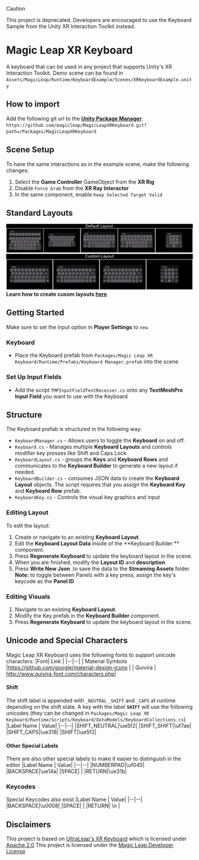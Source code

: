 > [!CAUTION]  
> This project is deprecated. Developers are encouraged to use the Keyboard Sample from the Unity XR Interaction Toolkit instead.

# Magic Leap XR Keyboard
A keyboard that can be used in any project that supports Unity's XR Interaction Toolkit. Demo scene can be found in `Assets/MagicLeap/Runtime/KeyboardExample/Scenes/XRKeyboardExample.unity`

## How to import

Add the following git url to the [**Unity Package Manager**](https://docs.unity3d.com/Manual/upm-ui-giturl.html): `https://github.com/magicleap/MagicLeapXRKeyboard.git?path=/Packages/MagicLeapXRKeyboard`


## Scene Setup

To have the same interactions as in the example scene, make the following changes:
1. Select the **Game Controller** GameObject from the **XR Rig**
2. Disable  `Force Grab` from the **XR Ray Interactor**
2. In the same component, enable `Keep Selected Target Valid`

## Standard Layouts 

![Image of XR Keyboard Layout](Docs/DefaultLayout.png)
![Image of custom XR Keyboard Layout](Docs/CustomLayout.png)
**Learn how to create cusom layouts [here](#editing-layout)**


## Getting Started
Make sure to set the input option in **Player Settings** to `new`.

### Keyboard
- Place the Keyboard prefab from `Packages/Magic Leap XR Keyboard/Runtime/Prefabs/Keyboard Manager.prefab` into the scene

### Set Up Input Fields
- Add the script `TMPInputFieldTextReceiver.cs` onto any **TextMeshPro Input Field** you want to use with the Keyboard

## Structure
The Keyboard prefab is structured in the following way:

- `KeyboardManager.cs` -  Allows users to toggle the **Keyboard** on and off.
- `Keyboard.cs` - Manages multiple **Keyboard Layouts** and controls modifier key presses like Shift  and Caps Lock
- `KeyboardLayout.cs`  - groups the **Keys** and **Keyboard Rows** and communicates to the **Keyboard Builder** to generate a new layout if needed.
- `KeyboardBuilder.cs` - consumes JSON data to create the **Keyboard Layout** objects. The script requires that you assign the **Keyboard Key** and **Keyboard Row** prefab. 
- `KeyboardKey.cs` - Controls the visual key graphics and input

### Editing Layout 

To edit the layout:
1. Create or navigate to an existing **Keyboard Layout**.
2. Edit the **Keyboard Layout Data** inside of the **Keyboard Builder ** component. 
3. Press **Regenerate Keyboard** to update the keyboard layout in the scene.
4. When you are finished, modify the **Layout ID** and **description**.
5.  Press **Write New Json** .to save the data to the **Streaming Assets** folder. 
**Note:** to toggle between Panels with a key press, assign the key's keycode as the **Panel ID**

### Editing Visuals
1.  Navigate to an existing **Keyboard Layout**.
2. Modify the Key prefab in the **Keyboard Builder** component. 
3. Press **Regenerate Keyboard** to update the keyboard layout in the scene.

## Unicode and Special Characters
Magic Leap XR Keyboard uses the following fonts to support unicode characters:
|Font| Link |
|--|--|
| Material Symbols |https://github.com/google/material-design-icons |
| Quivira  | http://www.quivira-font.com/characters.php|

#### Shift
The shift label is appended with `_NEUTRAL` `_SHIFT`  and `_CAPS` at runtime depending on the shift state. A key with the label **`SHIFT`** will use the following unicodes (they can be changed in `Packages/Magic Leap XR Keyboard/Runtime/Scripts/Keyboard/DataModels/KeyboardCollections.cs`)
|Label Name | Value|
|--|--|
|SHIFT_NEUTRAL|\ue5f2|
|SHIFT_SHIFT|\uf7ae|
|SHIFT_CAPS|\ue318|
|SHIFT|\ue5f2|

#### Other Special Labels 
There are also other special labels to make it easier to distinguish in the editor
|Label Name | Value|
|--|--|
|NUMBERPAD|\uf045|
|BACKSPACE|\ue14a|
|SPACE| |
|RETURN|\ue31b|

### Keycodes
Special Keycodes also exist
|Label Name | Value|
|--|--|
|BACKSPACE|\u0008|
|SPACE| |
|RETURN| \n |


## Disclaimers

This project is based on [UltraLeap's XR Keyboard](https://github.com/ultraleap/XR-Keyboard) which is licensed under [Apache 2.0](https://github.com/ultraleap/XR-Keyboard/blob/main/LICENSE.txt)
This project is licensed under the [Magic Leap Developer License](LICENSE)

